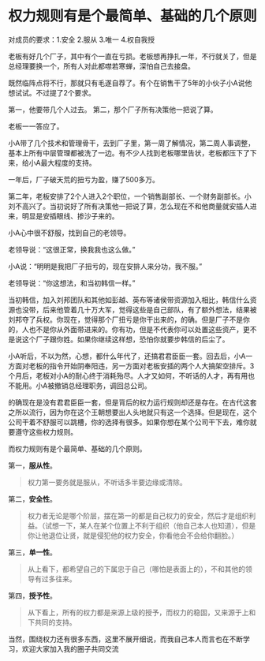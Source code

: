 # 权力规则有是个最简单、基础的几个原则
对成员的要求：1.安全 2.服从 3.唯一 4.权自我授

老板有好几个厂子，其中有个一直在亏损。老板想再挣扎一年，不行就关了，但是总经理要换一个，所有人对此都噤若寒蝉，深怕自己去接盘。

既然临阵点将不行，那就只有毛遂自荐了。有个在销售干了5年的小伙子小A说他想试试。不过提了2个要求。

第一，他要带几个人过去。
第二，那个厂子所有决策他一把说了算。

老板一一答应了。

小A带了几个技术和管理骨干，去到厂子里，第一周了解情况，第二周人事调整，基本上所有中层管理都被洗了一边。有不少人找到老板哪里告状，老板都压下了下来，给小A最大程度的支持。

一年后，厂子破天荒的扭亏为盈，赚了500多万。

第二年，老板安排了2个人进入2个职位，一个销售副部长、一个财务副部长。小刘不高兴了。当初说好了所有决策他一把说了算，怎么现在不和他商量就安插人进来，明显是安插眼线、掺沙子来的。

小A心中很不舒服，找到自己的老领导。

老领导说：“这很正常，换我我也这么做。”

小A说：“明明是我把厂子扭亏的，现在安排人来分功，我不服。”

老领导说：“你这想法，和当初韩信一样。”

当初韩信，加入刘邦团队和其他如彭越、英布等诸侯带资源加入相比，韩信什么资源也没带，后来他管着几十万大军，觉得这些是自己部队，有了额外想法，结果被刘邦夺了兵权。你现在，觉得那个厂扭亏是你干出来的，的确。但是厂子不是你的，人也不是你从外面带进来的。你有功，但是不代表你可以处置这些资产，更不是说这个厂子跟你姓。如果你继续这样想，恐怕你就要步韩信的后尘了。

小A听后，不以为然，心想，都什么年代了，还搞君君臣臣一套。回去后，小A一方面对老板的指令开始阴奉阳违，另一方面对老板安插的两个人大搞架空排斥。3个月后，老板对小A的耐心终于消耗殆尽。人才又如何，不听话的人才，再有用也不能用。小A被撤销总经理职务，调回总公司。

的确现在是没有君君臣臣一套，但是背后的权力运行规则却还是存在。在古代这套之所以流行，因为你在这个王朝想要出人头地就只有这一个选择。但是现在，这个公司干着不舒服可以跳槽，你的选择有很多。如果你想在某个公司干下去，难你就要遵守这些权力规则。

而权力规则有是个最简单、基础的几个原则。

第一，**服从性**。
> 权力第一要务就是服从，不听话多半要边缘或清除。

第二，**安全性**。
> 权力者无论是哪个阶层，摆在第一的都是自己权力的安全，然后才是组织利益。（试想一下，某人在某个位置上不利于组织（他自己本人也知道），但是你让他退位让贤，就是侵犯他的权力安全，你看他会不会给你翻脸。）

第三，**单一性**。
> 从上看下，都希望自己的下属忠于自己（哪怕是表面上的），不和其他的领导有过多往来。

第四，**授予性**。
> 从下看上，所有的权力都是来源上级的授予，而权力的稳固，又来源于上和下共同的支持。

当然，围绕权力还有很多东西，这里不展开细说，而我自己本人而言也在不断学习，欢迎大家加入我的圈子共同交流